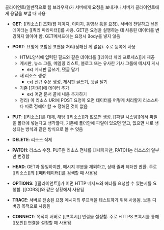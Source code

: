 클라이언트(일반적으로 웹 브라우저)가 서버에게 요청을 보내거나 서버가 클라이언트에게 응답을 보낼 때 사용

- **GET**: [[리소스]] 조회(웹 페이지, 이미지, 동영상 등을 요청). 서버에 전달하고 싶은 데이터는 [[쿼리 파라미터]]를 사용. GET은 요청을 실행하는 데 사용된 데이터를 변경하지 않아야 함. GET메서드에는 요청시 Body를 넣지 않음
    
- **POST**: 요청에 포함된 표현을 처리(정해진 게 없음). 주로 등록에 사용
	- HTML양식에 입력된 필드와 같은 데이터를 [[데이터 처리 프로세스]]에 제공
	- 게시판, 뉴스 그룹, 메일링 리스트, 블로그 또는 유사한 기사 그룹에 메시지 게시
		- ex) 게시판 글쓰기, 댓글 달기
	- 새 리소스 생성
		- ex) 신규 주문 생성, 게시판 글쓰기, 댓글 달기
	- 기존 [[자원]]에 데이터 추가
		- ex) 어떤 문서 끝에 내용 추가하기
	- 정리) 이 리소스 URI에 POST 요청이 오면 데이터를 어떻게 처리할지 리소스마다 따로 정해야 함 → 정해진 것이 없음
    
- **PUT**: [[리소스]]를 대체, 해당 [[리소스]]가 없으면 생성. [[파일 시스템]]에서 파일을 폴더에 넣는다고 생각할때, 기존에 폴더안에 파일이 있으면 덮고, 없으면 새로 생성되는 방식과 같은 방식으로 볼 수 잇음
    
- **DELETE**: 리소스 삭제
    
- **PATCH**: 리소스 수정. PUT은 리소스 전체를 대체하지만, PATCH는 리소스의 일부만 변경함
    
- **HEAD**: GET과 동일하지만, 메시지 부분을 제외하고, 상태 줄과 헤더만 반환. 주로 [[리소스]]의 [[메타데이터]]를 검색할 때 사용됨
    
- **OPTIONS**: [[클라이언트]]가 어떤 HTTP 메서드와 헤더를 요청할 수 있는지를 요청함. [[CORS]]와 같은 상황에서 사용됨
    
- **TRACE**: 서버로 전송된 요청 메시지의 루프백을 테스트하기 위해 사용됨. 보통 디버깅 목적으로 사용됨
    
- **CONNECT**: 목적지 서버로 [[프록시]] 연결을 설정함. 주로 HTTPS 프록시를 통해 [[보안]] 연결을 설정할 때 사용됨




